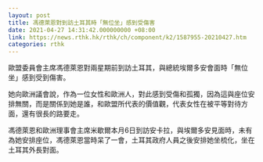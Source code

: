 ```yaml
---
layout: post
title: 馮德萊恩對到訪土耳其時「無位坐」感到受傷害
date: 2021-04-27 14:31:42.000000000 +08:00
link: https://news.rthk.hk/rthk/ch/component/k2/1587955-20210427.htm
categories: rthk
---
```


歐盟委員會主席馮德萊恩對兩星期前到訪土耳其，與總統埃爾多安會面時「無位坐」感到受到傷害。

她向歐洲議會說，作為一位女性和歐洲人，對此感到受傷和孤獨，因為這與座位安排無關，而是關係到她是誰，和歐盟所代表的價值觀，代表女性在被平等對待方面，還有很長的路要走。

馮德萊恩和歐洲理事會主席米歇爾本月6日到訪安卡拉，與埃爾多安見面時，未有為她安排座位，馮德萊恩當時呆了一會，土耳其政府人員之後安排她坐梳化，坐在土耳其外長對面。
